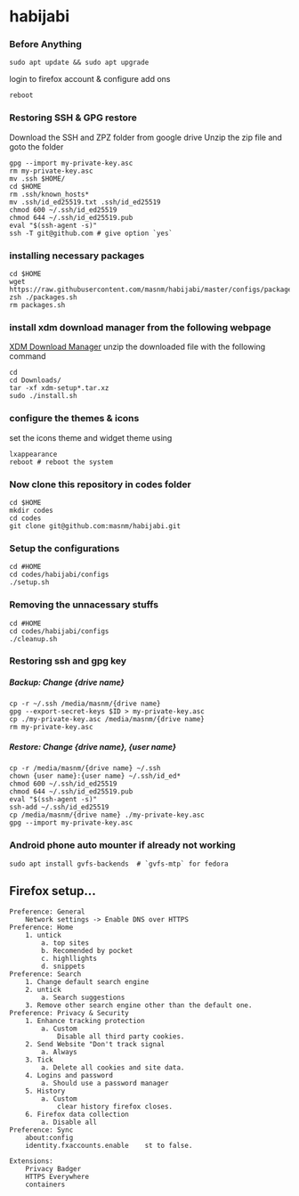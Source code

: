 # habijabi

### Before Anything
```console
sudo apt update && sudo apt upgrade
```
login to firefox account & configure add ons
```console
reboot
```

### Restoring SSH & GPG restore
Download the SSH and ZPZ folder from google drive
Unzip the zip file and goto the folder
```console
gpg --import my-private-key.asc
rm my-private-key.asc
mv .ssh $HOME/
cd $HOME
rm .ssh/known_hosts*
mv .ssh/id_ed25519.txt .ssh/id_ed25519
chmod 600 ~/.ssh/id_ed25519
chmod 644 ~/.ssh/id_ed25519.pub
eval "$(ssh-agent -s)"
ssh -T git@github.com # give option `yes`
```

### installing necessary packages
```console
cd $HOME
wget https://raw.githubusercontent.com/masnm/habijabi/master/configs/packages.sh
zsh ./packages.sh
rm packages.sh
```

### install xdm download manager from the following webpage
[XDM Download Manager](https://xtremedownloadmanager.com/)
unzip the downloaded file with the following command
```console
cd
cd Downloads/
tar -xf xdm-setup*.tar.xz
sudo ./install.sh
```

### configure the themes & icons
set the icons theme and widget theme using
```console
lxappearance
reboot # reboot the system
```

### Now clone this repository in codes folder
```console
cd $HOME
mkdir codes
cd codes
git clone git@github.com:masnm/habijabi.git
```

### Setup the configurations
```console
cd #HOME
cd codes/habijabi/configs
./setup.sh
```

### Removing the unnacessary stuffs
```console
cd #HOME
cd codes/habijabi/configs
./cleanup.sh
```


### Restoring ssh and gpg key

##### Backup: Change {drive name}
	cp -r ~/.ssh /media/masnm/{drive name}
	gpg --export-secret-keys $ID > my-private-key.asc
	cp ./my-private-key.asc /media/masnm/{drive name}
	rm my-private-key.asc
	
##### Restore: Change {drive name}, {user name}
	cp -r /media/masnm/{drive name} ~/.ssh
	chown {user name}:{user name} ~/.ssh/id_ed*
	chmod 600 ~/.ssh/id_ed25519
	chmod 644 ~/.ssh/id_ed25519.pub
	eval "$(ssh-agent -s)"
	ssh-add ~/.ssh/id_ed25519
	cp /media/masnm/{drive name} ./my-private-key.asc
	gpg --import my-private-key.asc

### Android phone auto mounter if already not working
```console
sudo apt install gvfs-backends  # `gvfs-mtp` for fedora
```

## Firefox setup...

	Preference: General
		Network settings -> Enable DNS over HTTPS
	Preference: Home
		1. untick
			a. top sites
			b. Recomended by pocket
			c. highllights
			d. snippets
	Preference: Search
		1. Change default search engine
		2. untick
			a. Search suggestions
		3. Remove other search engine other than the default one.
	Preference: Privacy & Security
		1. Enhance tracking protection
			a. Custom
				Disable all third party cookies.
		2. Send Website "Don't track signal
			a. Always
		3. Tick
			a. Delete all cookies and site data.
		4. Logins and password
			a. Should use a password manager
		5. History
			a. Custom
				clear history firefox closes.
		6. Firefox data collection
			a. Disable all
	Preference: Sync
		about:config
		identity.fxaccounts.enable    st to false.
	
	Extensions:
		Privacy Badger
		HTTPS Everywhere
		containers
